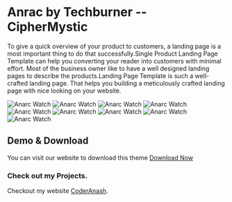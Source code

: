 # Anrac by Techburner -- CipherMystic

To give a quick overview of your product to customers, a landing page is a most important thing to do that successfully.Single Product Landing Page Template can help you converting your reader into customers with minimal effort. Most of the business owner like to have a well designed landing pages to describe the products.Landing Page Template is such a well-crafted landing page. That helps you building a meticulously crafted landing page with nice looking on your website.


<img src="https://i.postimg.cc/3rsTq79s/markuphero-Cua7w-Lq-Ure3-F53-Knck-NV.png" alt="Anarc Watch">
<img src="https://i.postimg.cc/3rsTq79s/markuphero-Cua7w-Lq-Ure3-F53-Knck-NV.png" alt="Anarc Watch">
<img src="https://i.postimg.cc/3rsTq79s/markuphero-Cua7w-Lq-Ure3-F53-Knck-NV.png" alt="Anarc Watch">
<img src="https://i.postimg.cc/3rsTq79s/markuphero-Cua7w-Lq-Ure3-F53-Knck-NV.png" alt="Anarc Watch">
<img src="https://i.postimg.cc/3rsTq79s/markuphero-Cua7w-Lq-Ure3-F53-Knck-NV.png" alt="Anarc Watch">
<img src="https://i.postimg.cc/3rsTq79s/markuphero-Cua7w-Lq-Ure3-F53-Knck-NV.png" alt="Anarc Watch">
<img src="https://i.postimg.cc/3rsTq79s/markuphero-Cua7w-Lq-Ure3-F53-Knck-NV.png" alt="Anarc Watch">
<img src="https://i.postimg.cc/3rsTq79s/markuphero-Cua7w-Lq-Ure3-F53-Knck-NV.png" alt="Anarc Watch">
<img src="https://i.postimg.cc/3rsTq79s/markuphero-Cua7w-Lq-Ure3-F53-Knck-NV.png" alt="Anarc Watch">


## Demo & Download 

You can visit our website to download this theme <a href="mailto:anashmohd611@gmail.com">Download Now</a>

### Check out my Projects.
Checkout my website <a href="https://ciphermystic.me/">CoderAnash</a>.


